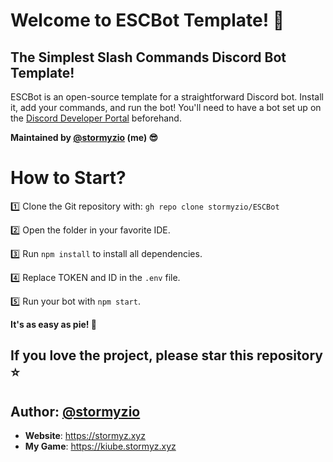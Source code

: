 # Welcome to ESCBot Template! 🤖
## The Simplest Slash Commands Discord Bot Template!

ESCBot is an open-source template for a straightforward Discord bot. Install it, add your commands, and run the bot! You'll need to have a bot set up on the [Discord Developer Portal](https://discord.com/developers/applications) beforehand.

**Maintained by [@stormyzio](https://github.com/stormyzio) (me) 😎**

# How to Start?

1️⃣ Clone the Git repository with: `gh repo clone stormyzio/ESCBot`

2️⃣ Open the folder in your favorite IDE.

3️⃣ Run `npm install` to install all dependencies.

4️⃣ Replace TOKEN and ID in the `.env` file.

5️⃣ Run your bot with `npm start`.

**It's as easy as pie! 🚀**

## If you love the project, please star this repository ⭐️

## Author: [@stormyzio](https://github.com/stormyzio)
  - **Website**: https://stormyz.xyz
  - **My Game**: https://kiube.stormyz.xyz